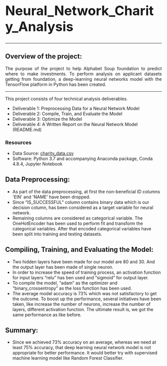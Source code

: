 ## **<h1 align="justify"> Neural_Network_Charity_Analysis**
  	
---
## Overview of the project: 
<p align="justify">The purpose of the project to help Alphabet Soup foundation to predict where to make investments. To perform analysis on applicant datasets getting from foundation, a deep-learning neural networks model with the TensorFlow platform in Python has been created. <p>
	
---

<p align="justify">This project consists of four technical analysis deliverables. <p>

- Deliverable 1: Preprocessing Data for a Neural Network Model
- Deliverable 2: Compile, Train, and Evaluate the Model
- Deliverable 3: Optimize the Model
- Deliverable 4: A Written Report on the Neural Network Model (README.md)
	

### Resources
- Data Source: [charity_data.csv](https://github.com/sharifbhuiyan/Neural_Network_Charity_Analysis/blob/main/Resources/charity_data.csv)
- Software: Python 3.7 and accompanying Anaconda package, Conda 4.8.4, Jupyter Notebook

## Data Preprocessing:
	
<p align="justify">

- As part of the data preprocessing, at first the non-beneficial ID columns 'EIN' and 'NAME' have been dropped.
- Since “IS_SUCCESSFUL” column contains binary data which is our decision column, has been considered as a target variable for neural network.
- Remaining columns are considered as categorical variable. The OneHotEncoder has been used to perform fit and transform the categorical variables. After that encoded categorical variables have been split into training and testing datasets.
	
<p>	

	
## Compiling, Training, and Evaluating the Model:
	

- Two hidden layers have been made for our model are 80 and 30. And the output layer has been made of single neuron.
- In order to increase the speed of training process, an activation function for input layers “relu” has ben used and “sigmoid” for output layer.
- To compile the model, “adam” as the optimizer and “binary_crossentropy” as the loss function has been used. 
- The average model accuracy is 73% which was not satisfactory to get the outcome. To boost up the performance, several initiatives have been taken, like increase the number of neurons, increase the number of layers, different activation function. The ultimate result is, we got the same performance as like before. 
	
	
## Summary:
- Since we achieved 73% accuracy on an average, whereas we need at least 75% accuracy, that deep learning neural network model is not appropriate for better performance. It would better try with  supervised machine learning model like Random Forest Classifier.
